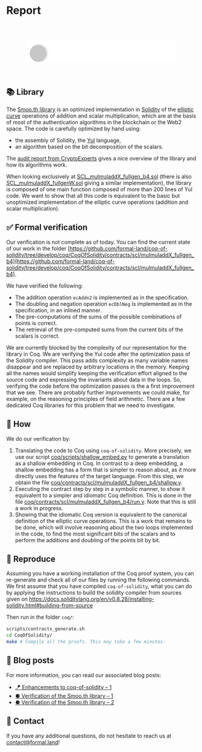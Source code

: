 # Report

<div style="text-align: center; margin-bottom: 60px; margin-top: 60px;">
  <img src="./logo.webp" alt="Logo" width="400" />
</div>

## 📚 Library

The [Smoo.th library](https://smoo.th/) is an optimized implementation in [Solidity](https://soliditylang.org/) of the [elliptic curve](https://en.wikipedia.org/wiki/Elliptic_curve) operations of addition and scalar multiplication, which are at the basis of most of the authentication algorithms in the blockchain or the Web2 space. The code is carefully optimized by hand using:

- the assembly of Solidity, the [Yul](https://docs.soliditylang.org/en/latest/yul.html) language,
- an algorithm based on the bit decomposition of the scalars.

The [audit report from CryptoExperts](https://github.com/get-smooth/crypto-lib/blob/main/doc/Audits/CRX_smooth_report_2024_07_11_v1.2.pdf) gives a nice overview of the library and how its algorithms work.

When looking exclusively at [SCL_mulmuladdX_fullgen_b4.sol](https://github.com/get-smooth/crypto-lib/blob/main/src/elliptic/SCL_mulmuladdX_fullgen_b4.sol) (there is also [SCL_mulmuladdX_fullgenW.sol](https://github.com/get-smooth/crypto-lib/blob/main/src/elliptic/SCL_mulmuladdX_fullgenW.sol) giving a similar implementation), the library is composed of one main function composed of more than 200 lines of Yul code. We want to show that all this code is equivalent to the basic but unoptimized implementation of the elliptic curve operations (addition and scalar multiplication).

## ✅ Formal verification

Our verification is not complete as of today. You can find the current state of our work in the folder [https://github.com/formal-land/coq-of-solidity/tree/develop/coq/CoqOfSolidity/contracts/scl/mulmuladdX_fullgen_b4](https://github.com/formal-land/coq-of-solidity/tree/develop/coq/CoqOfSolidity/contracts/scl/mulmuladdX_fullgen_b4).

We have verified the following:

- The addition operation `ecAddn2` is implemented as in the specification.
- The doubling and negation operation `ecDblNeg` is implemented as in the specification, in an inlined manner.
- The pre-computations of the sums of the possible combinations of points is correct.
- The retrieval of the pre-computed sums from the current bits of the scalars is correct.

We are currently blocked by the complexity of our representation for the library in Coq. We are verifying the Yul code after the optimization pass of the Solidity compiler. This pass adds complexity as many variable names disappear and are replaced by arbitrary locations in the memory. Keeping all the names would simplify keeping the verification effort aligned to the source code and expressing the invariants about data in the loops. So, verifying the code before the optimization passes is the a first improvement that we see. There are probably further improvements we could make, for example, on the reasoning principles of field arithmetic. There are a few dedicated Coq libraries for this problem that we need to investigate.

## 🧭 How

We do our verification by:

1. Translating the code to Coq using `coq-of-solidity`. More precisely, we use our script [coq/scripts/shallow_embed.py](/coq/scripts/shallow_embed.py) to generate a translation as a shallow embedding in Coq. In contrast to a deep embedding, a shallow embedding has a form that is simpler to reason about, as it more directly uses the features of the target language. From this step, we obtain the file [coq/contracts/scl/mulmuladdX_fullgen_b4/shallow.v](/coq/contracts/scl/mulmuladdX_fullgen_b4/shallow.v).
2. Executing the contract step by step in a symbolic manner, to show it equivalent to a simpler and idiomatic Coq definition. This is done in the file [coq/contracts/scl/mulmuladdX_fullgen_b4/run.v](/coq/contracts/scl/mulmuladdX_fullgen_b4/run.v). Note that this is still a work in progress.
3. Showing that the idiomatic Coq version is equivalent to the canonical definition of the elliptic curve operations. This is a work that remains to be done, which will involve reasoning about the two loops implemented in the code, to find the most significant bits of the scalars and to perform the additions and doubling of the points bit by bit.

## 🔄 Reproduce

Assuming you have a working installation of the Coq proof system, you can re-generate and check all of our files by running the following commands. We first assume that you have compiled `coq-of-solidity`, what you can do by applying the instructions to build the solidity compiler from sources given on https://docs.soliditylang.org/en/v0.8.28/installing-solidity.html#building-from-source

Then run in the folder `coq/`:

```sh
scripts/contracts_generate.sh
cd CoqOfSolidity/
make # Compile all the proofs. This may take a few minutes.
```

## 📰 Blog posts

For more information, you can read our associated blog posts:

- [🪁 Enhancements to coq-of-solidity – 1](https://formal.land/blog/2024/10/16/coq-of-solidity-enhanced-version-1)
- [⚈ Verification of the Smoo.th library – 1](https://formal.land/blog/2024/10/21/verification-smooth-library-1)
- [⚈ Verification of the Smoo.th library – 2](https://formal.land/blog/2024/10/28/verification-smooth-library-2)

## 💌 Contact

If you have any additional questions, do not hesitate to reach us at [contact@formal.land](mailto:contact@formal.land)!
